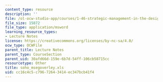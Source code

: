 ```yaml
---
content_type: resource
description: ''
file: /ol-ocw-studio-app/courses/1-46-strategic-management-in-the-design-and-construction-value-chain-fall-2003/cc16c4c5c79672643414ec347bcb41f4_soho_msegoverley.xls
file_size: 15872
file_type: application/msword
learning_resource_types:
- Lecture Notes
license: https://creativecommons.org/licenses/by-nc-sa/4.0/
ocw_type: OCWFile
parent_title: Lecture Notes
parent_type: CourseSection
parent_uid: 30afd66d-159e-6b7d-54ff-106cb58715cc
resourcetype: Other
title: soho_msegoverley.xls
uid: cc16c4c5-c796-7264-3414-ec347bcb41f4
---
```


